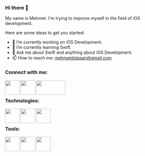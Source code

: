 ### Hi there 👋

My name is Mehmet. I'm trying to improve myself in the field of iOS development.

<!--
**mehmetdolasan/mehmetdolasan** is a ✨ _special_ ✨ repository because its `README.md` (this file) appears on your GitHub profile.
-->
Here are some ideas to get you started:
- 🔭 I’m currently working on iOS Development.
- 🌱 I’m currently learning Swift.
- 💬 Ask me about Swift and anything about iOS Development.
- 📫 How to reach me: mehmetdolasan@gmail.com

### Connect with me:
<a href="https://www.linkedin.com/in/mehmetdolasan/"><img src="https://upload.wikimedia.org/wikipedia/commons/c/ca/LinkedIn_logo_initials.png" align="left" height="48" width="48"></a>

<a href="https://stackoverflow.com/users/19577546/mehmetdolasan"><img src="https://upload.wikimedia.org/wikipedia/commons/e/ef/Stack_Overflow_icon.svg" align="left" height="48" width="48"></a>

<a href="https://medium.com/@mehmetdolasan"><img src="http://logok.org/wp-content/uploads/2020/10/Medium-logo-2020-symbol.png" align="left" height="48" width="96"></a>

<br>
<br>

### Technologies:

<a href="https://developer.apple.com/swift/"><img src="https://brandslogos.com/wp-content/uploads/images/large/swift-logo.png" align="left" height="48" width="48"></a>
<a href="https://www.w3schools.com/html/"><img src="https://brandslogos.com/wp-content/uploads/images/large/html5-logo.png" align="left" height="48" width="48"></a>
<a href="https://www.w3schools.com/css/"><img src="https://brandslogos.com/wp-content/uploads/images/large/css3-logo.png" align="left" height="48" width="48"></a>

<br>
<br>

### Tools: 
<a href="https://developer.apple.com/xcode/"><img src="https://is5-ssl.mzstatic.com/image/thumb/Purple112/v4/70/04/f2/7004f2e7-5a89-4d71-22e4-016c6a8594c1/Xcode-85-220-0-4-2x.png/1200x630bb.png" align="left" height="48" width="48"></a>

<a href="https://code.visualstudio.com/"><img src="https://upload.wikimedia.org/wikipedia/commons/thumb/9/9a/Visual_Studio_Code_1.35_icon.svg/2048px-Visual_Studio_Code_1.35_icon.svg.png" align="left" height="48" width="48"></a>

<a href="https://www.jetbrains.com/idea/"><img src="https://brandslogos.com/wp-content/uploads/images/large/intellij-idea-logo.png" align="left" height="48" width="48"></a>










